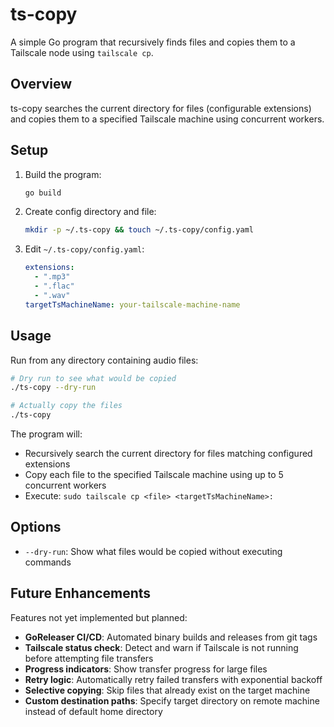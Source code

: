 # ts-copy

A simple Go program that recursively finds files and copies them to a Tailscale node using `tailscale cp`.

## Overview

ts-copy searches the current directory for files (configurable extensions) and copies them to a specified Tailscale machine using concurrent workers.

## Setup

1. Build the program:

   ```bash
   go build
   ```

2. Create config directory and file:

   ```bash
   mkdir -p ~/.ts-copy && touch ~/.ts-copy/config.yaml
   ```

3. Edit `~/.ts-copy/config.yaml`:
   ```yaml
   extensions:
     - ".mp3"
     - ".flac"
     - ".wav"
   targetTsMachineName: your-tailscale-machine-name
   ```

## Usage

Run from any directory containing audio files:

```bash
# Dry run to see what would be copied
./ts-copy --dry-run

# Actually copy the files
./ts-copy
```

The program will:

- Recursively search the current directory for files matching configured extensions
- Copy each file to the specified Tailscale machine using up to 5 concurrent workers
- Execute: `sudo tailscale cp <file> <targetTsMachineName>:`

## Options

- `--dry-run`: Show what files would be copied without executing commands

## Future Enhancements

Features not yet implemented but planned:

- **GoReleaser CI/CD**: Automated binary builds and releases from git tags
- **Tailscale status check**: Detect and warn if Tailscale is not running before attempting file transfers
- **Progress indicators**: Show transfer progress for large files
- **Retry logic**: Automatically retry failed transfers with exponential backoff
- **Selective copying**: Skip files that already exist on the target machine
- **Custom destination paths**: Specify target directory on remote machine instead of default home directory
